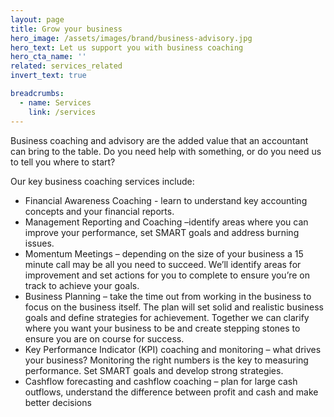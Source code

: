 ```yaml
---
layout: page
title: Grow your business
hero_image: /assets/images/brand/business-advisory.jpg
hero_text: Let us support you with business coaching
hero_cta_name: ''
related: services_related
invert_text: true

breadcrumbs:
  - name: Services
    link: /services
---
```


Business coaching and advisory are the added value that an accountant can bring to the table. Do you need help with something, or do you need us to tell you where to start?

Our key business coaching services include:

* Financial Awareness Coaching - learn to understand key accounting concepts and your financial reports.
* Management Reporting and Coaching –identify areas where you can improve your performance, set SMART goals and address burning issues.
* Momentum Meetings – depending on the size of your business a 15 minute call may be all you need to succeed. We’ll identify areas for improvement and set actions for you to complete to ensure you’re on track to achieve your goals.
* Business Planning – take the time out from working in the business to focus on the business itself. The plan will set solid and realistic business goals and define strategies for achievement. Together we can clarify where you want your business to be and create stepping stones to ensure you are on course for success.
* Key Performance Indicator (KPI) coaching and monitoring – what drives your business? Monitoring the right numbers is the key to measuring performance. Set SMART goals and develop strong strategies.
* Cashflow forecasting and cashflow coaching – plan for large cash outflows, understand the difference between profit and cash and make better decisions
